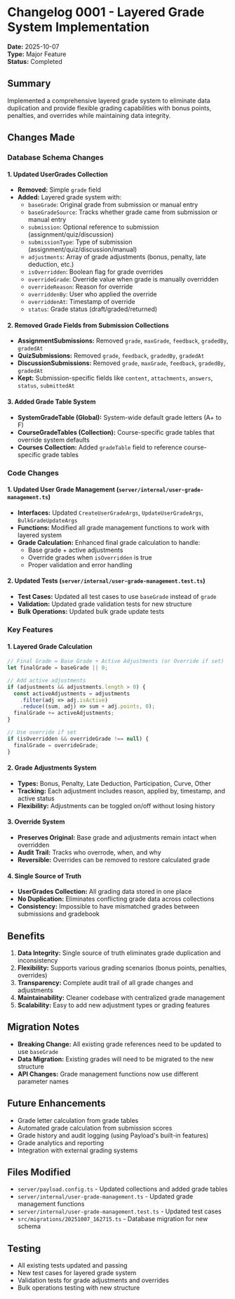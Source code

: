 # Changelog 0001 - Layered Grade System Implementation

**Date:** 2025-10-07  
**Type:** Major Feature  
**Status:** Completed

## Summary

Implemented a comprehensive layered grade system to eliminate data duplication and provide flexible grading capabilities with bonus points, penalties, and overrides while maintaining data integrity.

## Changes Made

### Database Schema Changes

#### 1. Updated UserGrades Collection
- **Removed:** Simple `grade` field
- **Added:** Layered grade system with:
  - `baseGrade`: Original grade from submission or manual entry
  - `baseGradeSource`: Tracks whether grade came from submission or manual entry
  - `submission`: Optional reference to submission (assignment/quiz/discussion)
  - `submissionType`: Type of submission (assignment/quiz/discussion/manual)
  - `adjustments`: Array of grade adjustments (bonus, penalty, late deduction, etc.)
  - `isOverridden`: Boolean flag for grade overrides
  - `overrideGrade`: Override value when grade is manually overridden
  - `overrideReason`: Reason for override
  - `overriddenBy`: User who applied the override
  - `overriddenAt`: Timestamp of override
  - `status`: Grade status (draft/graded/returned)

#### 2. Removed Grade Fields from Submission Collections
- **AssignmentSubmissions:** Removed `grade`, `maxGrade`, `feedback`, `gradedBy`, `gradedAt`
- **QuizSubmissions:** Removed `grade`, `feedback`, `gradedBy`, `gradedAt`
- **DiscussionSubmissions:** Removed `grade`, `maxGrade`, `feedback`, `gradedBy`, `gradedAt`
- **Kept:** Submission-specific fields like `content`, `attachments`, `answers`, `status`, `submittedAt`

#### 3. Added Grade Table System
- **SystemGradeTable (Global):** System-wide default grade letters (A+ to F)
- **CourseGradeTables (Collection):** Course-specific grade tables that override system defaults
- **Courses Collection:** Added `gradeTable` field to reference course-specific grade tables

### Code Changes

#### 1. Updated User Grade Management (`server/internal/user-grade-management.ts`)
- **Interfaces:** Updated `CreateUserGradeArgs`, `UpdateUserGradeArgs`, `BulkGradeUpdateArgs`
- **Functions:** Modified all grade management functions to work with layered system
- **Grade Calculation:** Enhanced final grade calculation to handle:
  - Base grade + active adjustments
  - Override grades when `isOverridden` is true
  - Proper validation and error handling

#### 2. Updated Tests (`server/internal/user-grade-management.test.ts`)
- **Test Cases:** Updated all test cases to use `baseGrade` instead of `grade`
- **Validation:** Updated grade validation tests for new structure
- **Bulk Operations:** Updated bulk grade update tests

### Key Features

#### 1. Layered Grade Calculation
```typescript
// Final Grade = Base Grade + Active Adjustments (or Override if set)
let finalGrade = baseGrade || 0;

// Add active adjustments
if (adjustments && adjustments.length > 0) {
  const activeAdjustments = adjustments
    .filter(adj => adj.isActive)
    .reduce((sum, adj) => sum + adj.points, 0);
  finalGrade += activeAdjustments;
}

// Use override if set
if (isOverridden && overrideGrade !== null) {
  finalGrade = overrideGrade;
}
```

#### 2. Grade Adjustments System
- **Types:** Bonus, Penalty, Late Deduction, Participation, Curve, Other
- **Tracking:** Each adjustment includes reason, applied by, timestamp, and active status
- **Flexibility:** Adjustments can be toggled on/off without losing history

#### 3. Override System
- **Preserves Original:** Base grade and adjustments remain intact when overridden
- **Audit Trail:** Tracks who overrode, when, and why
- **Reversible:** Overrides can be removed to restore calculated grade

#### 4. Single Source of Truth
- **UserGrades Collection:** All grading data stored in one place
- **No Duplication:** Eliminates conflicting grade data across collections
- **Consistency:** Impossible to have mismatched grades between submissions and gradebook

## Benefits

1. **Data Integrity:** Single source of truth eliminates grade duplication and inconsistency
2. **Flexibility:** Supports various grading scenarios (bonus points, penalties, overrides)
3. **Transparency:** Complete audit trail of all grade changes and adjustments
4. **Maintainability:** Cleaner codebase with centralized grade management
5. **Scalability:** Easy to add new adjustment types or grading features

## Migration Notes

- **Breaking Change:** All existing grade references need to be updated to use `baseGrade`
- **Data Migration:** Existing grades will need to be migrated to the new structure
- **API Changes:** Grade management functions now use different parameter names

## Future Enhancements

- Grade letter calculation from grade tables
- Automated grade calculation from submission scores
- Grade history and audit logging (using Payload's built-in features)
- Grade analytics and reporting
- Integration with external grading systems

## Files Modified

- `server/payload.config.ts` - Updated collections and added grade tables
- `server/internal/user-grade-management.ts` - Updated grade management functions
- `server/internal/user-grade-management.test.ts` - Updated test cases
- `src/migrations/20251007_162715.ts` - Database migration for new schema

## Testing

- All existing tests updated and passing
- New test cases for layered grade system
- Validation tests for grade adjustments and overrides
- Bulk operations testing with new structure
